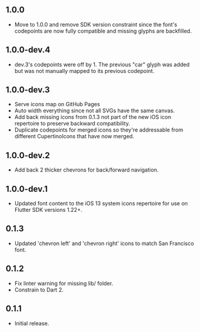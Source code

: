 ## 1.0.0
* Move to 1.0.0 and remove SDK version constraint since the font's codepoints
  are now fully compatible and missing glyphs are backfilled.

## 1.0.0-dev.4
* dev.3's codepoints were off by 1. The previous "car" glyph was added but
  was not manually mapped to its previous codepoint.

## 1.0.0-dev.3
* Serve icons map on GitHub Pages
* Auto width everything since not all SVGs have the same canvas.
* Add back missing icons from 0.1.3 not part of the new iOS icon repertoire
  to preserve backward compatibility.
* Duplicate codepoints for merged icons so they're addressable from different
  CupertinoIcons that have now merged.

## 1.0.0-dev.2
* Add back 2 thicker chevrons for back/forward navigation.

## 1.0.0-dev.1
* Updated font content to the iOS 13 system icons repertoire for use on Flutter
SDK versions 1.22+.

## 0.1.3

* Updated 'chevron left' and 'chevron right' icons to match San Francisco font.

## 0.1.2

* Fix linter warning for missing lib/ folder.
* Constrain to Dart 2.

## 0.1.1

* Initial release.
